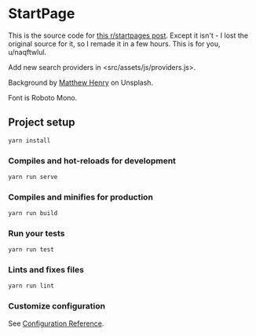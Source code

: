 # StartPage

This is the source code for [this r/startpages post](https://www.reddit.com/r/startpages/comments/9mehdx/). Except it isn't - I lost the original source for it, so I remade it in a few hours. This is for you, u/naqftwlul.

Add new search providers in <src/assets/js/providers.js>.

Background by [Matthew Henry](https://unsplash.com/@matthewhenry) on Unsplash.

Font is Roboto Mono.

## Project setup

``` powershell
yarn install
```

### Compiles and hot-reloads for development

``` powershell
yarn run serve
```

### Compiles and minifies for production

``` powershell
yarn run build
```

### Run your tests

``` powershell
yarn run test
```

### Lints and fixes files

``` powershell
yarn run lint
```

### Customize configuration

See [Configuration Reference](https://cli.vuejs.org/config/).
